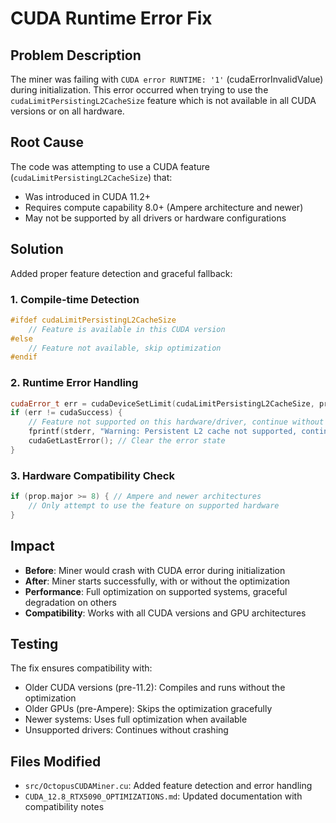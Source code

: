 # CUDA Runtime Error Fix

## Problem Description
The miner was failing with `CUDA error RUNTIME: '1'` (cudaErrorInvalidValue) during initialization. This error occurred when trying to use the `cudaLimitPersistingL2CacheSize` feature which is not available in all CUDA versions or on all hardware.

## Root Cause
The code was attempting to use a CUDA feature (`cudaLimitPersistingL2CacheSize`) that:
- Was introduced in CUDA 11.2+
- Requires compute capability 8.0+ (Ampere architecture and newer)
- May not be supported by all drivers or hardware configurations

## Solution
Added proper feature detection and graceful fallback:

### 1. Compile-time Detection
```cpp
#ifdef cudaLimitPersistingL2CacheSize
    // Feature is available in this CUDA version
#else
    // Feature not available, skip optimization
#endif
```

### 2. Runtime Error Handling
```cpp
cudaError_t err = cudaDeviceSetLimit(cudaLimitPersistingL2CacheSize, prop.l2CacheSize);
if (err != cudaSuccess) {
    // Feature not supported on this hardware/driver, continue without it
    fprintf(stderr, "Warning: Persistent L2 cache not supported, continuing without optimization\n");
    cudaGetLastError(); // Clear the error state
}
```

### 3. Hardware Compatibility Check
```cpp
if (prop.major >= 8) { // Ampere and newer architectures
    // Only attempt to use the feature on supported hardware
}
```

## Impact
- **Before**: Miner would crash with CUDA error during initialization
- **After**: Miner starts successfully, with or without the optimization
- **Performance**: Full optimization on supported systems, graceful degradation on others
- **Compatibility**: Works with all CUDA versions and GPU architectures

## Testing
The fix ensures compatibility with:
- Older CUDA versions (pre-11.2): Compiles and runs without the optimization
- Older GPUs (pre-Ampere): Skips the optimization gracefully  
- Newer systems: Uses full optimization when available
- Unsupported drivers: Continues without crashing

## Files Modified
- `src/OctopusCUDAMiner.cu`: Added feature detection and error handling
- `CUDA_12.8_RTX5090_OPTIMIZATIONS.md`: Updated documentation with compatibility notes